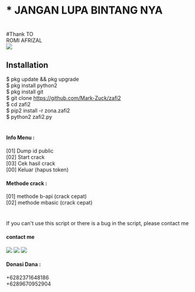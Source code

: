 # * JANGAN LUPA BINTANG NYA
#
#Thank TO <br>
ROMI AFRIZAL<br>
[![](https://img.shields.io/badge/Github-black?logo=Github&logoColor=black&labelColor=white)](https://www.github.com/mark-zuck)

## Installation
$ pkg update && pkg upgrade <br>
$ pkg install python2 <br>
$ pkg install git <br>
$ git clone https://github.com/Mark-Zuck/zafi2 <br>
$ cd zafi2 <br>
$ pip2 install -r zona.zafi2 <br>
$ python2 zafi2.py <br>
#
#### Info Menu :<br>
 [01] Dump id public <br>
 [02] Start crack <br>
 [03] Cek hasil crack <br>
 [00] Keluar (hapus token) <br>
#### Methode crack :
 [01] methode b-api (crack cepat) <br>
 [02] methode mbasic (crack cepat) <br>
#
If you can't use this script or there is a bug in the script, please contact me
#### contact me
[![](https://img.shields.io/badge/Facebook-blue?logo=Facebook&logoColor=blue&labelColor=white)](https://www.facebook.com/romi.afrizal.102)
[![](https://img.shields.io/badge/Whatsapp-CHAT-red?logo=Whatsapp&logoColor=Brightgreen&labelColor=white)](https://wa.me/6282371648186?text=Asalamualaikum+bang)
[![](https://img.shields.io/badge/Whatsapp-CHAT-red?logo=Whatsapp&logoColor=Brightgreen&labelColor=white)](https://wa.me/6289670952904?text=Asalamualaikum+bang)
#### Donasi Dana :
+6282371648186 <br>
+6289670952904
#
